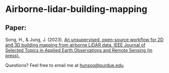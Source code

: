 # Airborne-lidar-building-mapping
## Paper:
Song, H., & Jung, J. (2023). [An unsupervised, open-source workflow for 2D and 3D building mapping from airborne LiDAR data. IEEE Journal of Selected Topics in Applied Earth Observations and Remote Sensing (in press).](https://to-be-updated)

Questions? 
Feel free to email me at [hunsoo@purdue.edu](mailto:hunsoo@purdue.edu).
